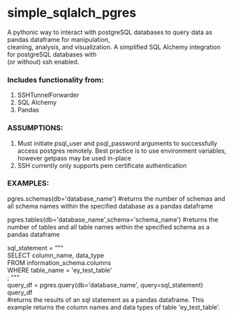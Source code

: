 # simple_sqlalch_pgres
A pythonic way to interact with postgreSQL databases to query data as pandas dataframe for manipulation,  
cleaning, analysis, and visualization. A simplified SQL Alchemy integration for postgreSQL databases with  
(or without) ssh enabled.
  
### Includes functionality from:
1. SSHTunnelForwarder
2. SQL Alchemy
3. Pandas

### ASSUMPTIONS:
1. Must initiate psql_user and psql_password arguments to successfully access postgres remotely. Best practice is to use environment variables, however getpass may be used in-place
2. SSH currently only supports pem certificate authentication 

### EXAMPLES:

pgres.schemas(db='database_name')
#returns the number of schemas and all schema names within the specified database as a pandas dataframe


pgres.tables(db='database_name',schema='schema_name')
#returns the number of tables and all table names within the specified schema as a pandas dataframe


sql_statement = """  
    SELECT column_name, data_type  
    FROM information_schema.columns  
    WHERE table_name = 'ey_test_table'  
    ;
    """  
query_df = pgres.query(db='database_name', query=sql_statement)  
query_df  
#returns the results of an sql statement as a pandas dataframe. This example returns the column names and data types of table 'ey_test_table'.
